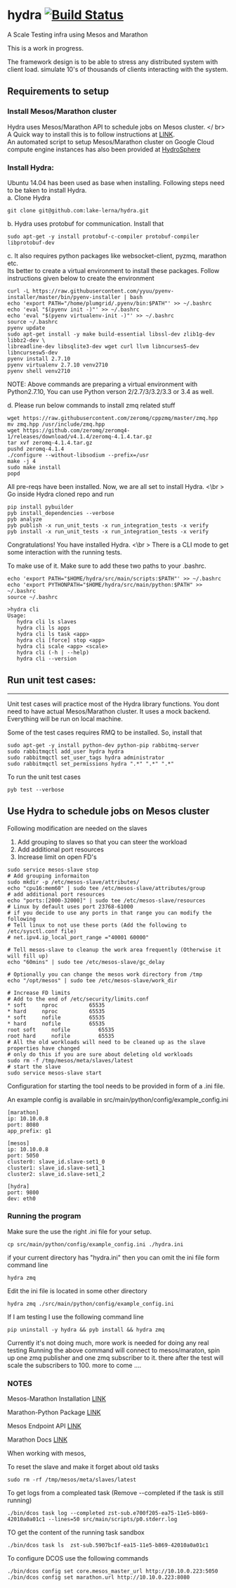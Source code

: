 # hydra [![Build Status](https://travis-ci.org/lake-lerna/hydra.svg?branch=master)](https://travis-ci.org/lake-lerna/hydra)
A Scale Testing infra using Mesos and Marathon

This is a work in progress.

The framework design is to be able to stress any distributed system with client load.
simulate 10's of thousands of clients interacting with the system.

## Requirements to setup

### Install Mesos/Marathon cluster
Hydra uses Mesos/Marathon API to schedule jobs on Mesos cluster. </ br>
A Quick way to install this is to follow instructions at
[LINK](https://open.mesosphere.com/getting-started/install/). </br >
An automated script to setup Mesos/Marathon cluster on Google Cloud 
compute engine instances has also been provided at 
[HydroSphere](https://github.com/lake-lerna/HydroSphere)

### Install Hydra:
Ubuntu 14.04 has been used as base when installing. 
Following steps need to be taken to install Hydra. </br >
a. Clone Hydra
```
git clone git@github.com:lake-lerna/hydra.git
```
b. Hydra uses protobuf for communication. Install that
```
sudo apt-get -y install protobuf-c-compiler protobuf-compiler libprotobuf-dev
```
c. It also requires python packages like websocket-client, pyzmq, 
marathon etc. </br >
Its better to create a virtual environment to install these packages. 
Follow instructions given below to create the environment
```
curl -L https://raw.githubusercontent.com/yyuu/pyenv-installer/master/bin/pyenv-installer | bash
echo 'export PATH="/home/plumgrid/.pyenv/bin:$PATH"' >> ~/.bashrc
echo 'eval "$(pyenv init -)"' >> ~/.bashrc
echo 'eval "$(pyenv virtualenv-init -)"' >> ~/.bashrc
source ~/.bashrc 
pyenv update
sudo apt-get install -y make build-essential libssl-dev zlib1g-dev libbz2-dev \
libreadline-dev libsqlite3-dev wget curl llvm libncurses5-dev libncursesw5-dev
pyenv install 2.7.10
pyenv virtualenv 2.7.10 venv2710 
pyenv shell venv2710
```

NOTE: Above commands are preparing a virtual environment with Python2.7.10,
You can use Python verson 2/2.7/3/3.2/3.3 or 3.4 as well.

d. Please run below commands to install zmq related stuff
```
wget https://raw.githubusercontent.com/zeromq/cppzmq/master/zmq.hpp
mv zmq.hpp /usr/include/zmq.hpp
wget https://github.com/zeromq/zeromq4-1/releases/download/v4.1.4/zeromq-4.1.4.tar.gz
tar xvf zeromq-4.1.4.tar.gz
pushd zeromq-4.1.4
./configure --without-libsodium --prefix=/usr
make -j 4
sudo make install
popd
```

All pre-reqs have been installed. Now, we are all set to install Hydra. <\br > 
Go inside Hydra cloned repo and run

```
pip install pybuilder
pyb install_dependencies --verbose
pyb analyze
pyb publish -x run_unit_tests -x run_integration_tests -x verify
pyb install -x run_unit_tests -x run_integration_tests -x verify
```

Congratulations! You have installed Hydra. <\br >
There is a CLI mode to get some interaction with the running tests.

To make use of it. Make sure to add these two paths to your .bashrc.

```
echo 'export PATH="$HOME/hydra/src/main/scripts:$PATH"' >> ~/.bashrc
echo 'export PYTHONPATH="$HOME/hydra/src/main/python:$PATH" >> ~/.bashrc
source ~/.bashrc
```
```
>hydra cli
Usage:
   hydra cli ls slaves
   hydra cli ls apps
   hydra cli ls task <app>
   hydra cli [force] stop <app>
   hydra cli scale <app> <scale>
   hydra cli (-h | --help)
   hydra cli --version
```

## Run unit test cases:
------------------------
Unit test cases will practice most of the Hydra library functions. 
You dont need to have actual Mesos/Marathon cluster. It uses a 
mock backend. Everything will be run on local machine. 

Some of the test cases requires RMQ to be installed. So, install that
```
sudo apt-get -y install python-dev python-pip rabbitmq-server
sudo rabbitmqctl add_user hydra hydra
sudo rabbitmqctl set_user_tags hydra administrator
sudo rabbitmqctl set_permissions hydra ".*" ".*" ".*"
```

To run the unit test cases

```
pyb test --verbose
```

## Use Hydra to schedule jobs on Mesos cluster
Following modification are needed on the slaves
1. Add grouping to slaves so that you can steer the workload
2. Add additional port resources
3. Increase limit on open FD's

```
sudo service mesos-slave stop
# Add grouping informaiton
sudo mkdir -p /etc/mesos-slave/attributes/
echo "cpu16:mem60" | sudo tee /etc/mesos-slave/attributes/group
# add additional port resources
echo "ports:[2000-32000]" | sudo tee /etc/mesos-slave/resources
# Linux by default uses port 23768-61000
# if you decide to use any ports in that range you can modify the following
# Tell linux to not use these ports (Add the following to /etc/sysctl.conf file)
# net.ipv4.ip_local_port_range ="40001 60000"

# Tell mesos-slave to cleanup the work area frequently (Otherwise it will fill up)
echo "60mins" | sudo tee /etc/mesos-slave/gc_delay

# Optionally you can change the mesos work directory from /tmp
echo "/opt/mesos" | sudo tee /etc/mesos-slave/work_dir

# Increase FD limits
# Add to the end of /etc/security/limits.conf
* soft     nproc          65535
* hard     nproc          65535
* soft     nofile         65535
* hard     nofile         65535
root soft     nofile         65535
root hard     nofile         65535
# All the old workloads will need to be cleaned up as the slave properties have changed
# only do this if you are sure about deleting old workloads
sudo rm -f /tmp/mesos/meta/slaves/latest
# start the slave
sudo service mesos-slave start
```


Configuration for starting the tool needs to be provided in form of a .ini file.

An example config is available in src/main/python/config/example_config.ini
```
[marathon]
ip: 10.10.0.8
port: 8080
app_prefix: g1

[mesos]
ip: 10.10.0.8
port: 5050
cluster0: slave_id.slave-set1_0
cluster1: slave_id.slave-set1_1
cluster2: slave_id.slave-set1_2

[hydra]
port: 9800
dev: eth0
```

### Running the program
Make sure the use the right .ini file for your setup.

`cp src/main/python/config/example_config.ini ./hydra.ini`

if your current directory has "hydra.ini" then you can omit the ini file form command line

`hydra zmq`

Edit the ini file is located in some other directory

`hydra zmq ./src/main/python/config/example_config.ini`

If I am testing I use the following command line

`pip uninstall -y hydra && pyb install && hydra zmq`

Currently it's not doing much, more work is needed for doing any real testing
Running the above command will connect to mesos/maraton, spin up one zmq publisher
and one zmq subscriber to it.
there after the test will scale the subscribers to 100.
more to come ....



### NOTES
Mesos-Marathon Installation [LINK](https://open.mesosphere.com/getting-started/install/)

Marathon-Python Package [LINK](http://thefactory.github.io/marathon-python/marathon.html#marathon.models.deployment.MarathonDeployment)

Mesos Endpoint API [LINK](http://mesos.apache.org/documentation/latest/endpoints/)

Marathon Docs [LINK](https://mesosphere.github.io/marathon/docs/)

When working with mesos,

To reset the slave and make it forget about old tasks

`sudo rm -rf /tmp/mesos/meta/slaves/latest`

To get logs from a compleated task (Remove --completed if the task is still running)

`./bin/dcos task log --completed zst-sub.e700f205-ea75-11e5-b869-42010a0a01c1 --lines=50 src/main/scripts/p0.stderr.log`

TO get the content of the running task sandbox

`./bin/dcos task ls  zst-sub.5907bc1f-ea15-11e5-b869-42010a0a01c1`


To configure DCOS use the following commands

`./bin/dcos config set core.mesos_master_url http://10.10.0.223:5050`
`./bin/dcos config set marathon.url http://10.10.0.223:8080`
